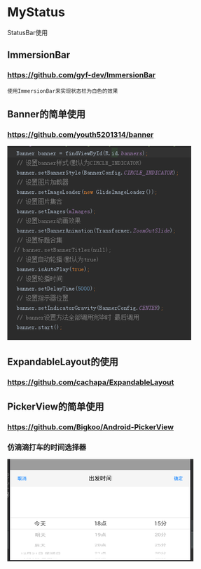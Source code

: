 # MyStatus
StatusBar使用

## ImmersionBar
### https://github.com/gyf-dev/ImmersionBar
    使用ImmersionBar来实现状态栏为白色的效果

## Banner的简单使用
### https://github.com/youth5201314/banner
![展示个图片](img/text.png)

## ExpandableLayout的使用
### https://github.com/cachapa/ExpandableLayout

## PickerView的简单使用
### https://github.com/Bigkoo/Android-PickerView

### 仿滴滴打车的时间选择器
![时间选择器](img/img.png)